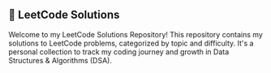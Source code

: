 ## 🚀 LeetCode Solutions
Welcome to my LeetCode Solutions Repository!
This repository contains my solutions to LeetCode problems, categorized by topic and difficulty. It's a personal collection to track my coding journey and growth in Data Structures & Algorithms (DSA).

